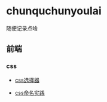 # chunquchunyoulai
随便记录点啥





## 前端

### css
* [css选择器](https://github.com/cuixiaorui/chunquchunyoulai/blob/master/%E5%89%8D%E7%AB%AF/css/css%E9%80%89%E6%8B%A9%E5%99%A8.md)

* [css命名实践](https://github.com/cuixiaorui/chunquchunyoulai/blob/master/%E5%89%8D%E7%AB%AF/css/css%E5%91%BD%E5%90%8D%E5%AE%9E%E8%B7%B5.md)